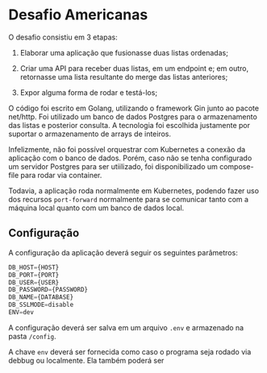 # Desafio Americanas

O desafio consistiu em 3 etapas:

1. Elaborar uma aplicação que fusionasse duas listas ordenadas;

2. Criar uma API para receber duas listas, em um endpoint e; em outro, retornasse uma lista resultante do merge das listas anteriores;

3. Expor alguma forma de rodar e testá-los;

O código foi escrito em Golang, utilizando o framework Gin junto ao pacote net/http. Foi utilizado um banco de dados Postgres para o armazenamento das listas e posterior consulta. A tecnologia foi escolhida justamente por suportar o armazenamento de arrays de inteiros.

Infelizmente, não foi possível orquestrar com Kubernetes a conexão da aplicação com o banco de dados. Porém, caso não se tenha configurado um servidor Postgres para ser utiilizado, foi disponibilizado um compose-file para rodar via container.

Todavia, a aplicação roda normalmente em Kubernetes, podendo fazer uso dos recursos `port-forward` normalmente para se comunicar tanto com a máquina local quanto com um banco de dados local.

## Configuração

A configuração da aplicação deverá seguir os seguintes parâmetros:

```js
DB_HOST={HOST}
DB_PORT={PORT}
DB_USER={USER}
DB_PASSWORD={PASSWORD}
DB_NAME={DATABASE}
DB_SSLMODE=disable
ENV=dev
```

A configuração deverá ser salva em um arquivo `.env` e armazenado na pasta `/config`.

A chave `env` deverá ser fornecida como caso o programa seja rodado via debbug ou localmente. Ela também poderá ser 
